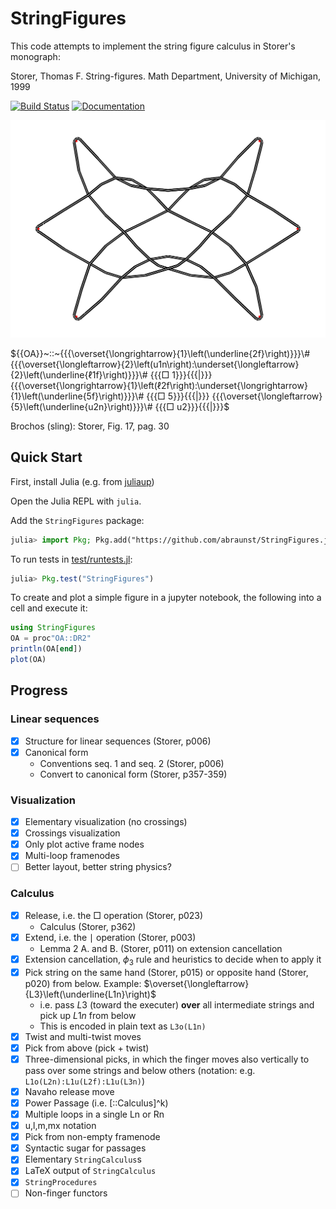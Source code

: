 # StringFigures

This code attempts to implement the string figure calculus in Storer's monograph:

Storer, Thomas F. String-figures. Math Department, University of Michigan, 1999

[![Build Status](https://github.com/abraunst/StringFigures.jl/actions/workflows/CI.yml/badge.svg?branch=main)](https://github.com/abraunst/StringFigures.jl/actions/workflows/CI.yml?query=branch%3Amain)
[![Documentation](https://img.shields.io/badge/docs-main-blue.svg)](https://abraunst.github.io/StringFigures.jl)

![brochos](notebooks/brochos.svg)

$`{{OA}}~::~{{{\overset{\longrightarrow}{1}\left(\underline{2f}\right)}}}\# {{{\overset{\longleftarrow}{2}\left(u1n\right):\underset{\longleftarrow}{2}\left(\underline{ℓ1f}\right)}}}\# {{{□ 1}}}{{{|}}} {{{\overset{\longrightarrow}{1}\left(ℓ2f\right):\underset{\longrightarrow}{1}\left(\underline{5f}\right)}}}\# {{{□ 5}}}{{{|}}} {{{\overset{\longleftarrow}{5}\left(\underline{u2n}\right)}}}\# {{{□ u2}}}{{{|}}}`$

Brochos (sling): Storer, Fig. 17, pag. 30

## Quick Start

First, install Julia (e.g. from [juliaup](https://github.com/JuliaLang/juliaup))

Open the Julia REPL with `julia`.

Add the `StringFigures` package:

```julia
julia> import Pkg; Pkg.add("https://github.com/abraunst/StringFigures.jl")
```

To run tests in [test/runtests.jl](./test/runtests.jl):

```julia
julia> Pkg.test("StringFigures")
```

To create and plot a simple figure in a jupyter notebook, the following into a cell and execute it:

```julia
using StringFigures
OA = proc"OA::DR2"
println(OA[end])
plot(OA)
```

## Progress

### Linear sequences

* [x] Structure for linear sequences (Storer, p006)
* [x] Canonical form
  * Conventions seq. 1 and seq. 2 (Storer, p006)
  * Convert to canonical form (Storer, p357-359)

### Visualization

* [x] Elementary visualization (no crossings)
* [x] Crossings visualization
* [x] Only plot active frame nodes
* [x] Multi-loop framenodes
* [ ] Better layout, better string physics?

### Calculus

* [x] Release, i.e. the $□$ operation (Storer, p023)
  * Calculus (Storer, p362)
* [x] Extend, i.e. the $\mid$ operation (Storer, p003)
  * Lemma 2 A. and B. (Storer, p011) on extension cancellation
* [X] Extension cancellation, $\phi_3$ rule and heuristics to decide when to apply it
* [x] Pick string on the same hand (Storer, p015) or opposite hand (Storer, p020) from below. Example: $\overset{\longleftarrow}{L3}\left(\underline{L1n}\right)$
  * i.e. pass $L3$ (toward the executer) **over** all intermediate strings and pick up $L1n$ from below
  * This is encoded in plain text as `L3o(L1n)`
* [X] Twist and multi-twist moves
* [X] Pick from above (pick + twist)
* [X] Three-dimensional picks, in which the finger moves also vertically to pass over some strings and below others (notation: e.g. `L1o(L2n):L1u(L2f):L1u(L3n)`)
* [X] Navaho release move
* [X] Power Passage (i.e. [::Calculus]^k)
* [x] Multiple loops in a single Ln or Rn
* [x] u,l,m,mx notation
* [x] Pick from non-empty framenode
* [x] Syntactic sugar for passages
* [x] Elementary `StringCalculus`s
* [x] LaTeX output of `StringCalculus`
* [x] `StringProcedures`
* [ ] Non-finger functors
